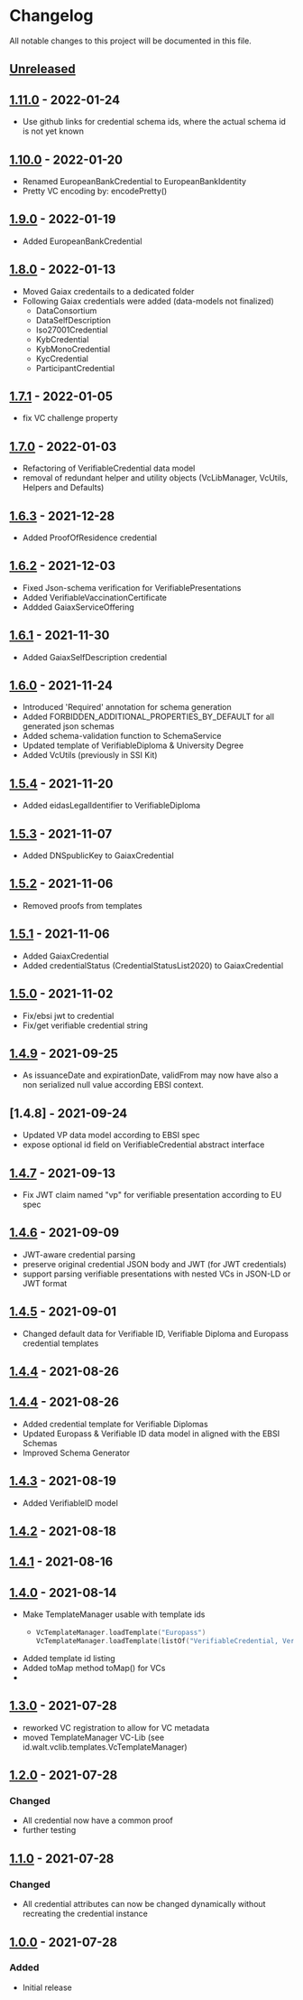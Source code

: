 # Changelog

All notable changes to this project will be documented in this file.

## [Unreleased]

## [1.11.0] - 2022-01-24

-   Use github links for credential schema ids, where the actual schema id is not yet known

## [1.10.0] - 2022-01-20

-   Renamed EuropeanBankCredential to EuropeanBankIdentity
-   Pretty VC encoding by: encodePretty()

## [1.9.0] - 2022-01-19

-   Added EuropeanBankCredential

## [1.8.0] - 2022-01-13

-   Moved Gaiax credentails to a dedicated folder
-   Following Gaiax credentials were added (data-models not finalized)
    -   DataConsortium
    -   DataSelfDescription
    -   Iso27001Credential
    -   KybCredential
    -   KybMonoCredential
    -   KycCredential
    -   ParticipantCredential

## [1.7.1] - 2022-01-05

-   fix VC challenge property

## [1.7.0] - 2022-01-03

-   Refactoring of VerifiableCredential data model
-   removal of redundant helper and utility objects (VcLibManager, VcUtils, Helpers and Defaults)

## [1.6.3] - 2021-12-28

-   Added ProofOfResidence credential

## [1.6.2] - 2021-12-03

-   Fixed Json-schema verification for VerifiablePresentations
-   Added VerifiableVaccinationCertificate 
-   Addded GaiaxServiceOffering

## [1.6.1] - 2021-11-30

-   Added GaiaxSelfDescription credential

## [1.6.0] - 2021-11-24

-   Introduced 'Required' annotation for schema generation
-   Added FORBIDDEN_ADDITIONAL_PROPERTIES_BY_DEFAULT for all generated json schemas
-   Added schema-validation function to SchemaService
-   Updated template of VerifiableDiploma & University Degree
-   Added VcUtils (previously in SSI Kit)

## [1.5.4] - 2021-11-20

-   Added eidasLegalIdentifier to VerifiableDiploma

## [1.5.3] - 2021-11-07

-   Added DNSpublicKey to GaiaxCredential

## [1.5.2] - 2021-11-06

-   Removed proofs from templates

## [1.5.1] - 2021-11-06

-   Added GaiaxCredential
-   Added credentialStatus (CredentialStatusList2020) to GaiaxCredential

## [1.5.0] - 2021-11-02

-   Fix/ebsi jwt to credential
-   Fix/get verifiable credential string

## [1.4.9] - 2021-09-25

-   As issuanceDate and expirationDate, validFrom may now have also a non serialized null value according EBSI context.

## [1.4.8] - 2021-09-24

-   Updated VP data model according to EBSI spec
-   expose optional id field on VerifiableCredential abstract interface

## [1.4.7] - 2021-09-13

-   Fix JWT claim named "vp" for verifiable presentation according to EU spec

## [1.4.6] - 2021-09-09

-   JWT-aware credential parsing
-   preserve original credential JSON body and JWT (for JWT credentials)
-   support parsing verifiable presentations with nested VCs in JSON-LD or JWT format

## [1.4.5] - 2021-09-01

-   Changed default data for Verifiable ID, Verifiable Diploma and Europass credential templates

## [1.4.4] - 2021-08-26

## [1.4.4] - 2021-08-26

-   Added credential template for Verifiable Diplomas
-   Updated Europass & Verifiable ID data model in aligned with the EBSI Schemas
-   Improved Schema Generator

## [1.4.3] - 2021-08-19

-   Added VerifiableID model

## [1.4.2] - 2021-08-18

## [1.4.1] - 2021-08-16

## [1.4.0] - 2021-08-14

-   Make TemplateManager usable with template ids
    -   ```kotlin
        VcTemplateManager.loadTemplate("Europass")
        VcTemplateManager.loadTemplate(listOf("VerifiableCredential, VerifiableAttestation, Europass"))
        ```
-   Added template id listing
-   Added toMap method toMap() for VCs
-

## [1.3.0] - 2021-07-28

-   reworked VC registration to allow for VC metadata
-   moved TemplateManager VC-Lib (see id.walt.vclib.templates.VcTemplateManager)

## [1.2.0] - 2021-07-28

### Changed

-   All credential now have a common proof
-   further testing

## [1.1.0] - 2021-07-28

### Changed

-   All credential attributes can now be changed dynamically without recreating the credential instance

## [1.0.0] - 2021-07-28

### Added

-   Initial release

[Unreleased]: https://github.com/walt-id/waltid-ssikit-vclib/compare/1.11.0...HEAD

[1.11.0]: https://github.com/walt-id/waltid-ssikit-vclib/compare/1.10.0...1.11.0

[1.10.0]: https://github.com/walt-id/waltid-ssikit-vclib/compare/1.9.0...1.10.0

[1.9.0]: https://github.com/walt-id/waltid-ssikit-vclib/compare/1.8.0...1.9.0

[1.8.0]: https://github.com/walt-id/waltid-ssikit-vclib/compare/1.7.1...1.8.0

[1.7.1]: https://github.com/walt-id/waltid-ssikit-vclib/compare/1.7.0...1.7.1

[1.7.0]: https://github.com/walt-id/waltid-ssikit-vclib/compare/1.6.3...1.7.0

[1.6.3]: https://github.com/walt-id/waltid-ssikit-vclib/compare/1.6.2...1.6.3

[1.6.2]: https://github.com/walt-id/waltid-ssikit-vclib/compare/1.6.1...1.6.2

[1.6.1]: https://github.com/walt-id/waltid-ssikit-vclib/compare/1.6.0...1.6.1

[1.6.0]: https://github.com/walt-id/waltid-ssikit-vclib/compare/1.5.4...1.6.0

[1.5.4]: https://github.com/walt-id/waltid-ssikit-vclib/compare/1.5.3...1.5.4

[1.5.3]: https://github.com/walt-id/waltid-ssikit-vclib/compare/1.5.2...1.5.3

[1.5.2]: https://github.com/walt-id/waltid-ssikit-vclib/compare/1.5.1...1.5.2

[1.5.1]: https://github.com/walt-id/waltid-ssikit-vclib/compare/1.5.0...1.5.1

[1.5.0]: https://github.com/walt-id/waltid-ssikit-vclib/compare/1.5.0...1.5.0

[1.5.0]: https://github.com/walt-id/waltid-ssikit-vclib/compare/1.4.9...1.5.0

[1.4.9]: https://github.com/walt-id/waltid-ssikit-vclib/compare/1.4.8...1.4.9

[1.4.7]: https://github.com/walt-id/waltid-ssikit-vclib/compare/1.4.6...1.4.7

[1.4.6]: https://github.com/walt-id/waltid-ssikit-vclib/compare/1.4.5...1.4.6

[1.4.5]: https://github.com/walt-id/waltid-ssikit-vclib/compare/1.4.4...1.4.5

[1.4.4]: https://github.com/walt-id/waltid-ssikit-vclib/compare/1.4.4...1.4.4

[1.4.4]: https://github.com/walt-id/waltid-ssikit-vclib/compare/1.4.3...1.4.4

[1.4.3]: https://github.com/walt-id/waltid-ssikit-vclib/compare/1.4.2...1.4.3

[1.4.2]: https://github.com/walt-id/waltid-ssikit-vclib/compare/1.4.1...1.4.2

[1.4.1]: https://github.com/walt-id/waltid-ssikit-vclib/compare/1.4.0...1.4.1

[1.4.0]: https://github.com/walt-id/waltid-ssikit-vclib/compare/1.3.0...1.4.0

[1.4.2]: https://github.com/walt-id/waltid-ssikit-vclib/compare/1.3.0...1.4.2

[1.3.0]: https://github.com/letstrustid/waltid-ssikit-vclib/compare/1.2.0...1.3.0

[1.2.0]: https://github.com/letstrustid/waltid-ssikit-vclib/compare/1.1.0...1.2.0

[1.1.0]: https://github.com/letstrustid/waltid-ssikit-vclib/compare/1.0.0...1.1.0

[1.0.0]: https://github.com/letstrustid/waltid-ssikit-vclib/compare/1.0.0...1.0.0
